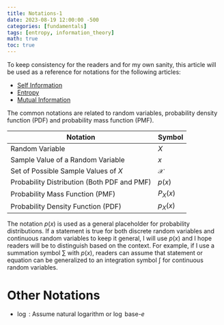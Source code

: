 ```yaml
---
title: Notations-1
date: 2023-08-19 12:00:00 -500
categories: [fundamentals]
tags: [entropy, information_theory]
math: true
toc: true
---
```

To keep consistency for the readers and for my own sanity, this article will be used as a reference for notations for the following articles:

- [Self Information](https://dibalokechanda.github.io/posts/self-information-blog/)
- [Entropy](https://dibalokechanda.github.io/posts/entropy-blog/)
- [Mutual Information](https://dibalokechanda.github.io/posts/mutual-information-blog/)

The common notations are related to random variables, probability density function (PDF) and probability mass function (PMF).

| Notation                                    | Symbol        |
|---------------------------------------------|---------------|
| Random Variable                             | $X$           |
| Sample Value of a Random Variable           | $x$           |
| Set of Possible Sample Values of $X$        | $\mathcal{X}$ |
| Probability Distribution (Both PDF and PMF) | $p(x)$        |
| Probability Mass Function (PMF)             | $P_{X}(x)$    |
| Probability Density Function (PDF)          | $p_{X}(x)$    |


The notation $p(x)$  is used as a general placeholder for probability distributions. If a statement is true for both discrete random variables and continuous random variables to keep it general, I will use $p(x)$ and I hope readers will be to distinguish based on the context. For example, if I use a summation symbol $\sum$ with $p(x)$, readers can assume that statement or equation can be generalized to an integration symbol $\int$ for continuous random variables.  

# Other Notations

- $\log$ : Assume natural logarithm or  $\log$ base-$e$